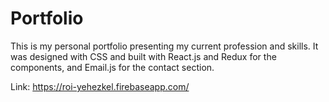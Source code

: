 # Portfolio

This is my personal portfolio presenting my current profession and skills. It was designed with CSS and built with React.js and Redux for the components, and Email.js for the contact section.

Link: https://roi-yehezkel.firebaseapp.com/
